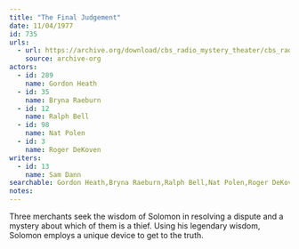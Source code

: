 ```yaml
---
title: "The Final Judgement"
date: 11/04/1977
id: 735
urls: 
  - url: https://archive.org/download/cbs_radio_mystery_theater/cbs_radio_mystery_theater-0701-0750.zip/cbs_radio_mystery_theater-0701-0750%2Fcbsrmt_0735_the_final_judgement.mp3
    source: archive-org
actors:  
  - id: 289
    name: Gordon Heath  
  - id: 35
    name: Bryna Raeburn  
  - id: 12
    name: Ralph Bell  
  - id: 98
    name: Nat Polen  
  - id: 3
    name: Roger DeKoven
writers:  
  - id: 13
    name: Sam Dann
searchable: Gordon Heath,Bryna Raeburn,Ralph Bell,Nat Polen,Roger DeKoven Sam Dann
notes:  
---
```

Three merchants seek the wisdom of Solomon in resolving a dispute and a mystery about which of them is a thief. Using his legendary wisdom, Solomon employs a unique device to get to the truth.